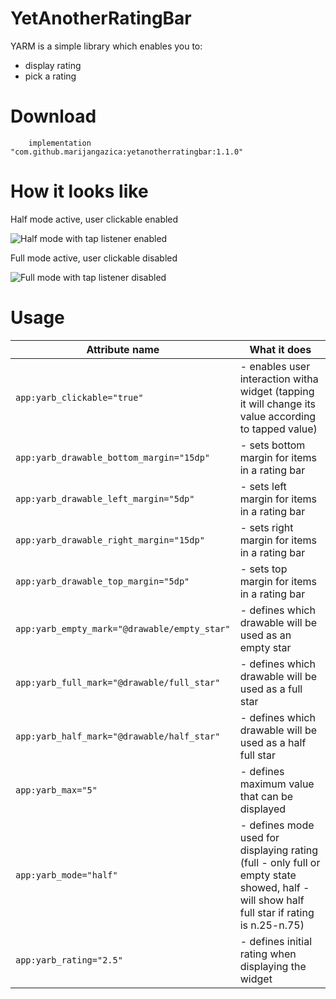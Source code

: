 # YetAnotherRatingBar

YARM is a simple library which enables you to:
  - display rating
  - pick a rating

# Download

`    implementation "com.github.marijangazica:yetanotherratingbar:1.1.0"`

# How it looks like

Half mode active, user clickable enabled

![Half mode with tap listener enabled](https://media.giphy.com/media/w6M2zRatPS9XTzgCus/giphy.gif)

Full mode active, user clickable disabled

![Full mode with tap listener disabled](https://media.giphy.com/media/9Y5iMueipJDf9kxmQZ/giphy.gif)



# Usage
|Attribute name|What it does|
|--------------|------------|
|`app:yarb_clickable="true"`|- enables user interaction witha widget (tapping it will change its value according to tapped value)|
|`app:yarb_drawable_bottom_margin="15dp"`|- sets bottom margin for items in a rating bar|
|`app:yarb_drawable_left_margin="5dp"`|- sets left margin for items in a rating bar|
|`app:yarb_drawable_right_margin="15dp"`|- sets right margin for items in a rating bar|
|`app:yarb_drawable_top_margin="5dp"`|- sets top margin for items in a rating bar|
|`app:yarb_empty_mark="@drawable/empty_star"`|- defines which drawable will be used as an empty star|
|`app:yarb_full_mark="@drawable/full_star"`|- defines which drawable will be used as a full star|
|`app:yarb_half_mark="@drawable/half_star"`|- defines which drawable will be used as a half full star|
|`app:yarb_max="5"`|- defines maximum value that can be displayed|
|`app:yarb_mode="half"`|- defines mode used for displaying rating (full - only full or empty state showed, half - will show half full star if rating is n.25-n.75)|
|`app:yarb_rating="2.5"`|- defines initial rating when displaying the widget|
